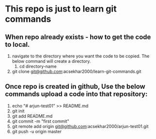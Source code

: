 # This repo is just to learn git commands
## When repo already exists - how to get the code to local.

1. navigate to the directory where you want the code to be copied. The below command will create a directory.
   1.  cd directory-name
2. git clone git@github.com:acsekhar2000/learn-git-commands.git




## Once repo is created in  github, Use the below commands upload a code into that repository:

1. echo "# arjun-test01" >> README.md  
2. git init  
3. git add README.md  
4. git commit -m "first commit"  
5. git remote add origin git@github.com:acsekhar2000/arjun-test01.git  
6. git push -u origin master 
